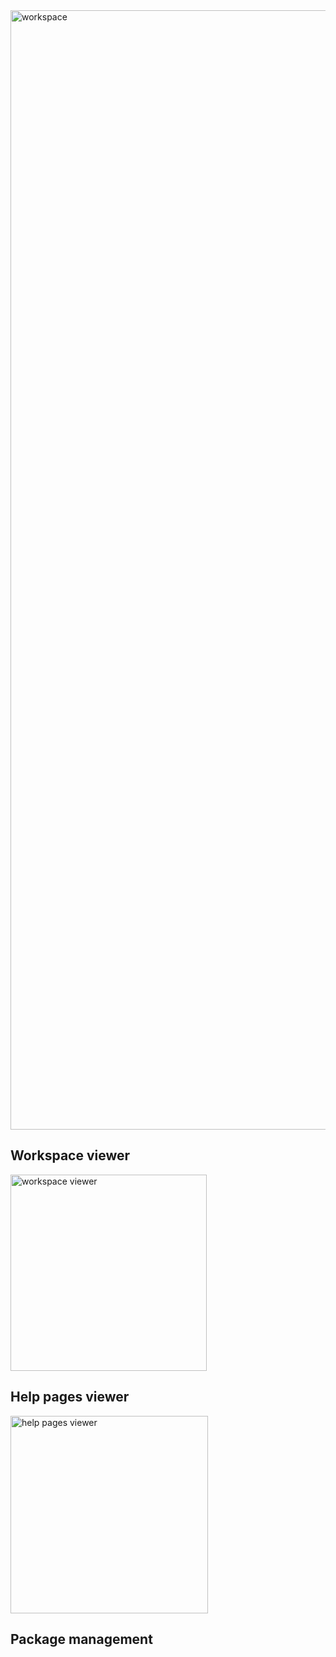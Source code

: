 <img width="1791" alt="workspace" src="https://user-images.githubusercontent.com/4662568/122624265-f3164f80-d0d1-11eb-8801-9d5fe2ce930f.png">

## Workspace viewer

<img width="314" alt="workspace viewer" src="https://user-images.githubusercontent.com/4662568/122624302-2b1d9280-d0d2-11eb-9d7b-9e7291748d84.png">

## Help pages viewer

<img width="316" alt="help pages viewer" src="https://user-images.githubusercontent.com/4662568/122624322-3f618f80-d0d2-11eb-9113-b524af861039.png">

## Package management
